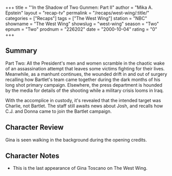 +++
title = "'In the Shadow of Two Gunmen: Part II"
author = "Mika A. Epstein"
layout = "recap-tv"
permalink = "/recaps/west-wing/:title/"
categories = ["Recaps"]
tags = ["The West Wing"]
station = "NBC"
showname = "The West Wing"
showslug = "west-wing" 
season = "Two"
epnum = "Two"
prodnum = "226202"
date = "2000-10-04"
rating = "0"
+++

## Summary 

Part Two: All the President's men and women scramble in the chaotic wake of an assassination attempt that leaves some victims fighting for their lives. Meanwhile, as a manhunt continues, the wounded drift in and out of surgery recalling how Bartlet's team came together during the dark months of his long shot primary campaign. Elsewhere, the press department is hounded by the media for details of the shooting while a military crisis looms in Iraq.

With the accomplice in custody, it's revealed that the intended target was Charlie, not Bartlet. The staff still awaits news about Josh, and recalls how C.J. and Donna came to join the Bartlet campaign.

## Character Review

Gina is seen walking in the background during the opening credits.

## Character Notes 

* This is the last appearance of Gina Toscano on The West Wing.